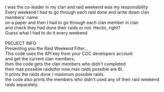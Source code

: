 I was the co-leader in my clan and raid weekend was my responsibility<br>
Every weekend I had to go through each raid done and write down clan members' name<br>
on a paper and then I had to go through each clan member in clan<br>
and check they had done their raids or not. Hectic, right?<br>
Guess what I had to do it every weekend<br>
<br>
PROJECT INFO
<br>
Presenting you the Raid Weekend Filter...<br> 
This code uses the API key from your COC developers account<br>
and get the current clan members,<br>
then the code gets the clan members who didn't completed<br>
their max possible raids(for now max raids possible are 6).<br>
It prints the raids done / maximum possible raids.<br>
the code also prints the members who didn't used any of their raid weekend raids separately.<br>